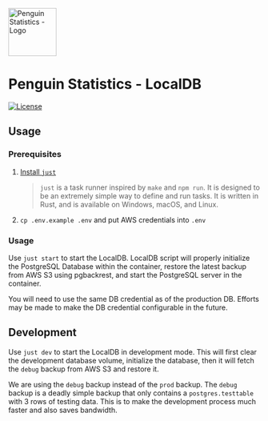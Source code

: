 <img src="https://penguin.upyun.galvincdn.com/logos/penguin_stats_logo.png"
     alt="Penguin Statistics - Logo"
     width="96px" />

# Penguin Statistics - LocalDB

[![License](https://img.shields.io/github/license/penguin-statistics/localdb)](https://github.com/penguin-statistics/localdb/blob/dev/LICENSE)

## Usage

### Prerequisites

1. [Install `just`](https://github.com/casey/just#packages)
   > `just` is a task runner inspired by `make` and `npm run`. It is designed to be an extremely simple way to define and run tasks. It is written in Rust, and is available on Windows, macOS, and Linux.
2. `cp .env.example .env` and put AWS credentials into `.env`

### Usage

Use `just start` to start the LocalDB. LocalDB script will properly initialize the PostgreSQL Database within the container, restore the latest backup from AWS S3 using pgbackrest, and start the PostgreSQL server in the container.

You will need to use the same DB credential as of the production DB. Efforts may be made to make the DB credential configurable in the future.

## Development

Use `just dev` to start the LocalDB in development mode. This will first clear the development database volume, initialize the database, then it will fetch the `debug` backup from AWS S3 and restore it.

We are using the `debug` backup instead of the `prod` backup. The `debug` backup is a deadly simple backup that only contains a `postgres.testtable` with 3 rows of testing data. This is to make the development process much faster and also saves bandwidth.
